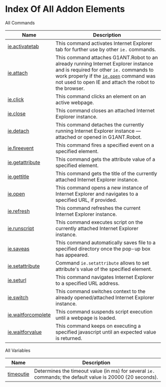 # Index Of All Addon Elements


 All Commands

| Name | Description |
| ---- | ----------- |
| [ie.activatetab](https://github.com/G1ANT-Robot/G1ANT.Addon/blob/master/G1ANT.Addon.IExplorer/Commands/IEActivateTabCommand.md) | This command activates Internet Explorer tab for further use by other `ie.` commands. |
| [ie.attach](https://github.com/G1ANT-Robot/G1ANT.Addon/blob/master/G1ANT.Addon.IExplorer/Commands/IEAttachCommand.md) | This command attaches G1ANT.Robot to an already running Internet Explorer instance and is required for other `ie.` commands to work properly if the [`ie.open`](IEOpenCommand.md) command was not used to open IE and attach the robot to the browser.  |
| [ie.click](https://github.com/G1ANT-Robot/G1ANT.Addon/blob/master/G1ANT.Addon.IExplorer/Commands/IEClickCommand.md) | This command clicks an element on an active webpage. |
| [ie.close](https://github.com/G1ANT-Robot/G1ANT.Addon/blob/master/G1ANT.Addon.IExplorer/Commands/IECloseCommand.md) | This command closes an attached Internet Explorer instance. |
| [ie.detach](https://github.com/G1ANT-Robot/G1ANT.Addon/blob/master/G1ANT.Addon.IExplorer/Commands/IEDetachCommand.md) | This command detaches the currently running Internet Explorer instance — attached or opened in G1ANT.Robot. |
| [ie.fireevent](https://github.com/G1ANT-Robot/G1ANT.Addon/blob/master/G1ANT.Addon.IExplorer/Commands/IEFireEventCommand.md) | This command fires a specified event on a specified element. |
| [ie.getattribute](https://github.com/G1ANT-Robot/G1ANT.Addon/blob/master/G1ANT.Addon.IExplorer/Commands/IEGetAttributeCommand.md) | This command gets the attribute value of a specified element. |
| [ie.gettitle](https://github.com/G1ANT-Robot/G1ANT.Addon/blob/master/G1ANT.Addon.IExplorer/Commands/IEGetTitleCommand.md) | This command gets the title of the currently attached Internet Explorer instance. |
| [ie.open](https://github.com/G1ANT-Robot/G1ANT.Addon/blob/master/G1ANT.Addon.IExplorer/Commands/IEOpenCommand.md) | This command opens a new instance of Internet Explorer and navigates to a specified URL, if provided. |
| [ie.refresh](https://github.com/G1ANT-Robot/G1ANT.Addon/blob/master/G1ANT.Addon.IExplorer/Commands/IERefreshCommand.md) | This command refreshes the current Internet Explorer instance. |
| [ie.runscript](https://github.com/G1ANT-Robot/G1ANT.Addon/blob/master/G1ANT.Addon.IExplorer/Commands/IERunScriptCommand.md) | This command executes script on the currently attached Internet Explorer instance.  |
| [ie.saveas](https://github.com/G1ANT-Robot/G1ANT.Addon/blob/master/G1ANT.Addon.IExplorer/Commands/IESaveAsCommand.md) | This command automatically saves file to a specified directory once the pop-up box has appeared. |
| [ie.setattribute](https://github.com/G1ANT-Robot/G1ANT.Addon/blob/master/G1ANT.Addon.IExplorer/Commands/IESetAttributeCommand.md) | Command `ie.setattribute` allows to set attribute&apos;s value of the specified element. |
| [ie.seturl](https://github.com/G1ANT-Robot/G1ANT.Addon/blob/master/G1ANT.Addon.IExplorer/Commands/IESetUrlCommand.md) | This command navigates Internet Explorer to a specified URL address. |
| [ie.switch](https://github.com/G1ANT-Robot/G1ANT.Addon/blob/master/G1ANT.Addon.IExplorer/Commands/IESwitchCommand.md) | This command switches context to the already opened/attached Internet Explorer instance. |
| [ie.waitforcomplete](https://github.com/G1ANT-Robot/G1ANT.Addon/blob/master/G1ANT.Addon.IExplorer/Commands/IEWaitForCompleteCommand.md) | This command suspends script execution until a webpage is loaded. |
| [ie.waitforvalue](https://github.com/G1ANT-Robot/G1ANT.Addon/blob/master/G1ANT.Addon.IExplorer/Commands/IEWaitForValueCommand.md) | This command keeps on executing a specified javascript until an expected value is returned. |

 All Variables

| Name | Description |
| ---- | ----------- |
| [timeoutie](https://github.com/G1ANT-Robot/G1ANT.Addon/blob/master/G1ANT.Addon.IExplorer/Variables/TimeoutIEVariable.md) | Determines the timeout value (in ms) for several `ie.` commands; the default value is 20000 (20 seconds). |
